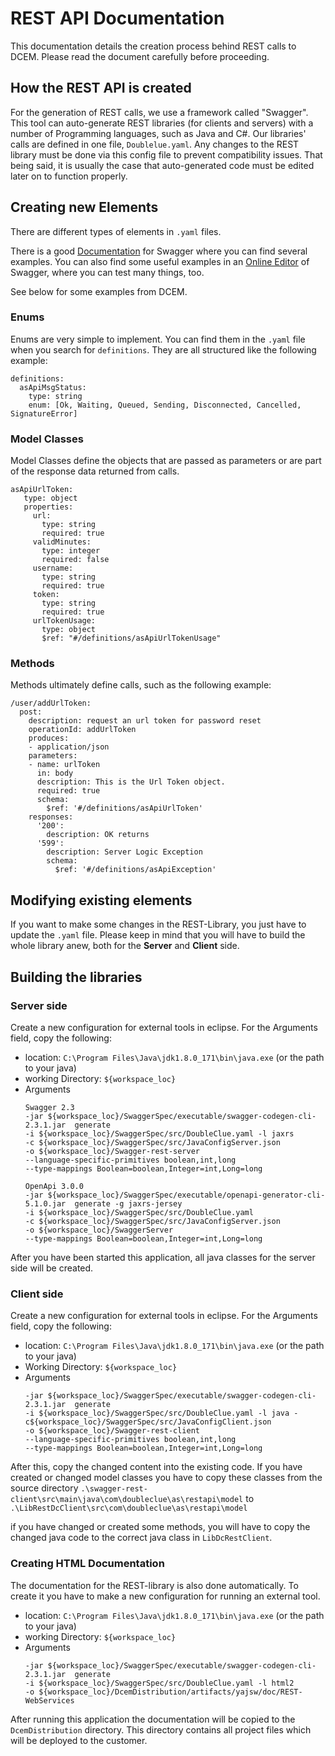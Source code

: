# REST API Documentation
This documentation details the creation process behind REST calls to DCEM.
Please read the document carefully before proceeding.

## How the REST API is created
For the generation of REST calls, we use a framework called "Swagger". 
This tool can auto-generate REST libraries (for clients and servers) with a number of Programming languages, such as Java and C#.
Our libraries' calls are defined in one file, `Doublelue.yaml`.
Any changes to the REST library must be done via this config file to prevent compatibility issues.
That being said, it is usually the case that auto-generated code must be edited later on to function properly.

## Creating new Elements
There are different types of elements in ``.yaml`` files.

There is a good [Documentation](https://swagger.io/docs/specification/2-0/basic-structure/) for Swagger where you
can find several examples. 
You can also find some useful examples in an [Online Editor](http://editor.swagger.io/#/) of Swagger,
where you can test many things, too.

See below for some examples from DCEM.

### Enums
Enums are very simple to implement. You can find them in the ``.yaml`` file when you search for ``definitions``.
They are all structured like the following example:
```
definitions:
  asApiMsgStatus:
    type: string
    enum: [Ok, Waiting, Queued, Sending, Disconnected, Cancelled, SignatureError]
```

### Model Classes
Model Classes define the objects that are passed as parameters or are part of the response data returned from calls.
```
asApiUrlToken:
   type: object
   properties:
     url:
       type: string
       required: true
     validMinutes:
       type: integer
       required: false
     username:
       type: string
       required: true
     token:
       type: string
       required: true
     urlTokenUsage:
       type: object
       $ref: "#/definitions/asApiUrlTokenUsage"
```

### Methods
Methods ultimately define calls, such as the following example:
```
/user/addUrlToken:
  post:
    description: request an url token for password reset
    operationId: addUrlToken
    produces:
    - application/json
    parameters:
    - name: urlToken
      in: body
      description: This is the Url Token object.
      required: true
      schema:
        $ref: '#/definitions/asApiUrlToken'
    responses:
      '200':
        description: OK returns
      '599':
        description: Server Logic Exception
        schema:
          $ref: '#/definitions/asApiException'
```

## Modifying existing elements
If you want to make some changes in the REST-Library, you just have to update the ``.yaml`` file.
Please keep in mind that you will have to build the whole library anew, both for the **Server** and **Client** side.

## Building the libraries
### Server side
Create a new configuration for external tools in eclipse. For the Arguments field, copy the following:
- location: ``C:\Program Files\Java\jdk1.8.0_171\bin\java.exe`` (or the path to your java)
- working Directory: ``${workspace_loc}``
- Arguments 
    ```
    Swagger 2.3   
    -jar ${workspace_loc}/SwaggerSpec/executable/swagger-codegen-cli-2.3.1.jar  generate 
    -i ${workspace_loc}/SwaggerSpec/src/DoubleClue.yaml -l jaxrs 
    -c ${workspace_loc}/SwaggerSpec/src/JavaConfigServer.json 
    -o ${workspace_loc}/Swagger-rest-server
    --language-specific-primitives boolean,int,long
    --type-mappings Boolean=boolean,Integer=int,Long=long
    
    OpenApi 3.0.0
    -jar ${workspace_loc}/SwaggerSpec/executable/openapi-generator-cli-5.1.0.jar  generate -g jaxrs-jersey
	-i ${workspace_loc}/SwaggerSpec/src/DoubleClue.yaml
	-c ${workspace_loc}/SwaggerSpec/src/JavaConfigServer.json 
	-o ${workspace_loc}/SwaggerServer
	--type-mappings Boolean=boolean,Integer=int,Long=long
    ```
After you have been started this application, all java classes for the server side will be created.    

### Client side
Create a new configuration for external tools in eclipse. For the Arguments field, copy the following:
- location: ``C:\Program Files\Java\jdk1.8.0_171\bin\java.exe`` (or the path to your java)
- Working Directory: ``${workspace_loc}``
- Arguments
    ```
    -jar ${workspace_loc}/SwaggerSpec/executable/swagger-codegen-cli-2.3.1.jar  generate 
    -i ${workspace_loc}/SwaggerSpec/src/DoubleClue.yaml -l java -c${workspace_loc}/SwaggerSpec/src/JavaConfigClient.json 
    -o ${workspace_loc}/Swagger-rest-client
    --language-specific-primitives boolean,int,long
    --type-mappings Boolean=boolean,Integer=int,Long=long
    ```
    
After this, copy the changed content into the existing code.
If you have created or changed model classes you have to copy these classes from the source directory
``.\swagger-rest-client\src\main\java\com\doubleclue\as\restapi\model`` to ``.\LibRestDcClient\src\com\doubleclue\as\restapi\model``

if you have changed or created some methods, you will have to copy the changed java code to the 
correct java class in ``LibDcRestClient``.

### Creating HTML Documentation
The documentation for the REST-library is also done automatically.
To create it you have to make a new configuration for running an external tool.
- location: ``C:\Program Files\Java\jdk1.8.0_171\bin\java.exe`` (or the path to your java)
- working Directory: ``${workspace_loc}``
- Arguments 
    ```
   -jar ${workspace_loc}/SwaggerSpec/executable/swagger-codegen-cli-2.3.1.jar  generate 
   -i ${workspace_loc}/SwaggerSpec/src/DoubleClue.yaml -l html2 
   -o ${workspace_loc}/DcemDistribution/artifacts/yajsw/doc/REST-WebServices
    ```
After running this application the documentation will be copied to the ``DcemDistribution`` directory.
This directory contains all project files which will be deployed to the customer.    
 